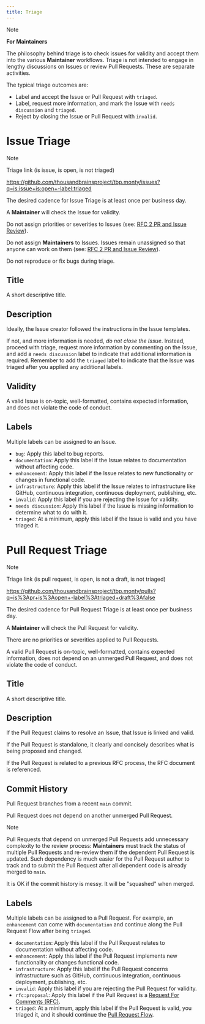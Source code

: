 ```yaml
---
title: Triage
---
```

> [!NOTE]
> **For Maintainers**

The philosophy behind triage is to check issues for validity and accept them into the various **Maintainer** workflows. Triage is not intended to engage in lengthy discussions on Issues or review Pull Requests. These are separate activities.

The typical triage outcomes are:

- Label and accept the Issue or Pull Request with `triaged`.
- Label, request more information, and mark the Issue with `needs discussion` and `triaged`.
- Reject by closing the Issue or Pull Request with `invalid`.

# Issue Triage

> [!NOTE]
> Triage link (is issue, is open, is not triaged)
>
> <https://github.com/thousandbrainsproject/tbp.monty/issues?q=is:issue+is:open+-label:triaged>

The desired cadence for Issue Triage is at least once per business day.

A **Maintainer** will check the Issue for validity.

Do not assign priorities or severities to Issues (see: [RFC 2 PR and Issue Review](https://github.com/thousandbrainsproject/tbp.monty/blob/main/rfcs/0002_pr_and_issue_review.md#issue)).

Do not assign **Maintainers** to Issues. Issues remain unassigned so that anyone can work on them (see: [RFC 2 PR and Issue Review](https://github.com/thousandbrainsproject/tbp.monty/blob/main/rfcs/0002_pr_and_issue_review.md#feature-requests-1)).

Do not reproduce or fix bugs during triage.

## Title

A short descriptive title.

## Description

Ideally, the Issue creator followed the instructions in the Issue templates.

If not, and more information is needed, _do not close the Issue_. Instead, proceed with triage, request more information by commenting on the Issue, and add a `needs discussion` label to indicate that additional information is required. Remember to add the `triaged` label to indicate that the Issue was triaged after you applied any additional labels.

## Validity

A valid Issue is on-topic, well-formatted, contains expected information, and does not violate the code of conduct.

## Labels

Multiple labels can be assigned to an Issue.

- `bug`: Apply this label to bug reports.
- `documentation`: Apply this label if the Issue relates to documentation without affecting code.
- `enhancement`: Apply this label if the Issue relates to new functionality or changes in functional code.
- `infrastructure`: Apply this label if the Issue relates to infrastructure like GitHub, continuous integration, continuous deployment, publishing, etc.
- `invalid`: Apply this label if you are rejecting the Issue for validity.
- `needs discussion`: Apply this label if the Issue is missing information to determine what to do with it.
- `triaged`: At a minimum, apply this label if the Issue is valid and you have triaged it.

# Pull Request Triage

> [!NOTE]
> Triage link (is pull request, is open, is not a draft, is not triaged)
>
> <https://github.com/thousandbrainsproject/tbp.monty/pulls?q=is%3Apr+is%3Aopen+-label%3Atriaged+draft%3Afalse>

The desired cadence for Pull Request Triage is at least once per business day.

A **Maintainer** will check the Pull Request for validity. 

There are no priorities or severities applied to Pull Requests.

A valid Pull Request is on-topic, well-formatted, contains expected information, does not depend on an unmerged Pull Request, and does not violate the code of conduct.

## Title

A short descriptive title.

## Description

If the Pull Request claims to resolve an Issue, that Issue is linked and valid.

If the Pull Request is standalone, it clearly and concisely describes what is being proposed and changed.

If the Pull Request is related to a previous RFC process, the RFC document is referenced.

## Commit History

Pull Request branches from a recent `main` commit.

Pull Request does not depend on another unmerged Pull Request.

> [!NOTE]
> Pull Requests that depend on unmerged Pull Requests add unnecessary complexity to the review process: **Maintainers** must track the status of multiple Pull Requests and re-review them if the dependent Pull Request is updated. Such dependency is much easier for the Pull Request author to track and to submit the Pull Request after all dependent code is already merged to `main`.

It is OK if the commit history is messy. It will be "squashed" when merged.

## Labels

Multiple labels can be assigned to a Pull Request. For example, an `enhancement` can come with `documentation` and continue along the Pull Request Flow after being `triaged`.

- `documentation`: Apply this label if the Pull Request relates to documentation without affecting code.
- `enhancement`: Apply this label if the Pull Request implements new functionality or changes functional code.
- `infrastructure`: Apply this label if the Pull Request concerns infrastructure such as GitHub, continuous integration, continuous deployment, publishing, etc.
- `invalid`: Apply this label if you are rejecting the Pull Request for validity.
- `rfc:proposal`: Apply this label if the Pull Request is a [Request For Comments (RFC)](../request-for-comments-rfc.md).
- `triaged`: At a minimum, apply this label if the Pull Request is valid, you triaged it, and it should continue the [Pull Request Flow](../pull-requests/pull-request-flow.md).